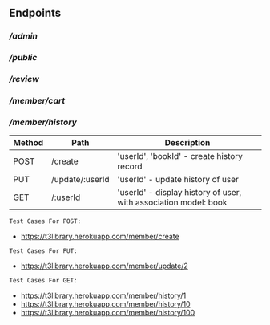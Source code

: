 ## Endpoints

### _/admin_

### _/public_

### _/review_

### _/member/cart_

### _/member/history_

| Method | Path            | Description                                                      |
| ------ | --------------- | ---------------------------------------------------------------- |
| POST   | /create         | 'userId', 'bookId' - create history record                       |
| PUT    | /update/:userId | 'userId' - update history of user                                |
| GET    | /:userId        | 'userId' - display history of user, with association model: book |

```
Test Cases For POST:
```

- https://t3library.herokuapp.com/member/create

```
Test Cases For PUT:
```

- https://t3library.herokuapp.com/member/update/2

```
Test Cases For GET:
```

- https://t3library.herokuapp.com/member/history/1
- https://t3library.herokuapp.com/member/history/10
- https://t3library.herokuapp.com/member/history/100
